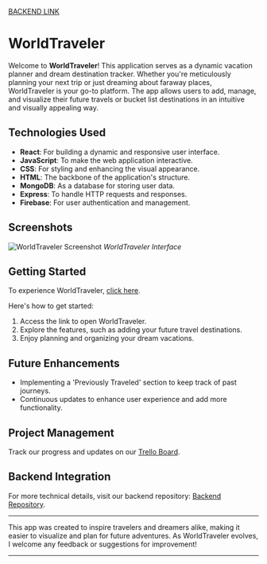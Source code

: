 [BACKEND LINK](https://github.com/samuelperalesg/travel-app-backend)

# WorldTraveler

Welcome to **WorldTraveler**! This application serves as a dynamic vacation planner and dream destination tracker. Whether you're meticulously planning your next trip or just dreaming about faraway places, WorldTraveler is your go-to platform. The app allows users to add, manage, and visualize their future travels or bucket list destinations in an intuitive and visually appealing way.

## Technologies Used
- **React**: For building a dynamic and responsive user interface.
- **JavaScript**: To make the web application interactive.
- **CSS**: For styling and enhancing the visual appearance.
- **HTML**: The backbone of the application's structure.
- **MongoDB**: As a database for storing user data.
- **Express**: To handle HTTP requests and responses.
- **Firebase**: For user authentication and management.

## Screenshots
![WorldTraveler Screenshot]("")
*WorldTraveler Interface*

## Getting Started
To experience WorldTraveler, [click here](""). 

Here's how to get started:
1. Access the link to open WorldTraveler.
2. Explore the features, such as adding your future travel destinations.
3. Enjoy planning and organizing your dream vacations.

## Future Enhancements
- Implementing a 'Previously Traveled' section to keep track of past journeys.
- Continuous updates to enhance user experience and add more functionality.

## Project Management
Track our progress and updates on our [Trello Board](https://trello.com/invite/b/kIpSU5vC/ATTI8fd4db2caccab741ea2bd916027e99809892C4CB/travel-app).

## Backend Integration
For more technical details, visit our backend repository: [Backend Repository](https://github.com/samuelperalesg/travel-app-backend).

---

This app was created to inspire travelers and dreamers alike, making it easier to visualize and plan for future adventures. As WorldTraveler evolves, I welcome any feedback or suggestions for improvement!

---
